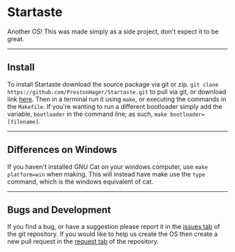 # Startaste
Another OS! This was made simply as a side project, don't expect it to be great.

------

## Install
To install Startaste download the source package via git or zip. `git clone https://github.com/PrestonHager/Startaste.git` to pull via git, or download link [here](https://github.com/PrestonHager/Startaste.git). Then in a terminal run it using `make`, or executing the commands in the `Makefile`. If you're wanting to run a different bootloader simply add the variable, `bootloader` in the command line; as such, `make bootloader=[filename]`.

------

## Differences on Windows
If you haven't installed GNU Cat on your windows computer, use `make platform=win` when making. This will instead have make use the `type` command, which is the windows equivalent of cat. 

-----

## Bugs and Development
If you find a bug, or have a suggestion please report it in the [issues tab](https://github.com/PrestonHager/Startaste/issues) of the git repository. If you would like to help us create the OS then create a new pull request in the [request tab](https://github.com/PrestonHager/Startaste/pull) of the repository.
